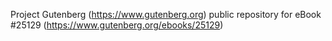 Project Gutenberg (https://www.gutenberg.org) public repository for eBook #25129 (https://www.gutenberg.org/ebooks/25129)
